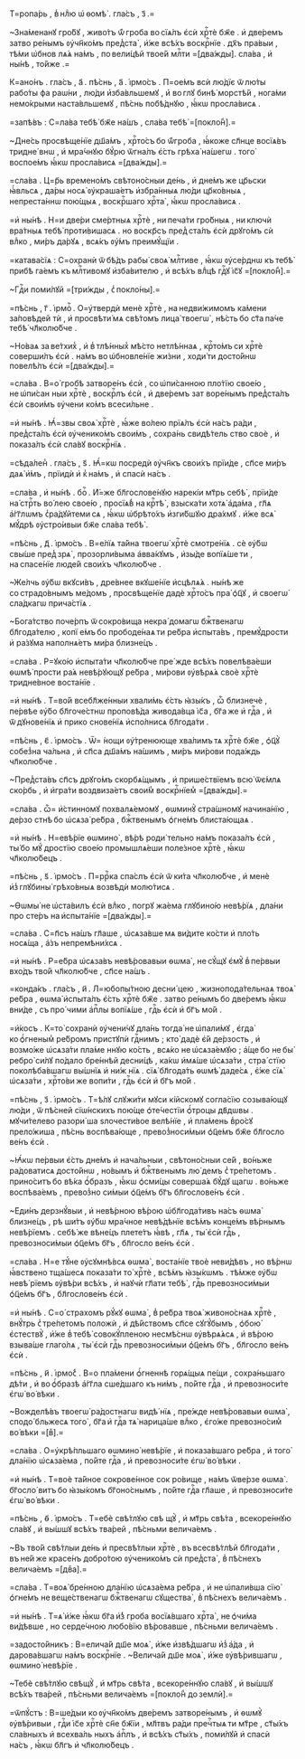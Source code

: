 Т=ропа́рь , в̾ нлⷣю ѡ҆ ѳомѣ̀ . гла́съ , з҃ .=

~Зна́менанꙋ гро́бꙋ , живо́тъ ѿ́ гроба во сїѧ́лъ є҆сѝ хрⷭ҇тѐ бж҃е . и҆ две́ремъ затво ре́нымъ ᲂу҆чн҃ко́мъ пред̾ста̀ , и҆́же всѣ́хъ воскрⷭ҇нїе . дх҃ъ пра́выи , тѣ́ми ѡ҆бнов лѧ́ѧ на́мъ , по вели́цѣй твое́й млⷭ҇ти =[два́жды]. сла́ва , и҆ ны́нѣ , то́йже .=

К=ано́нъ . гла́съ , а҃ . пѣ́снь , а҃ . і҆рмо́съ . П=ое́мъ всѝ лю́дїє ѿ лю́ты рабо́ты фа раѡ́ни , лю́ди и҆҆зба́вльшемꙋ , и҆҆ во глꙋ бинѣ̀ морстѣ́й , нога́ми немо́крыми наста́вльшемꙋ , пѣ́снь побѣ́днꙋю , ꙗ҆́кѡ просла́висѧ .

=запѣ́въ : С=ла́ва тебѣ̀ бж҃е на́шъ , сла́ва тебѣ̀ =[покло́н̾].=

~Дне́сь просвѣще́нїе дш҃а́мъ , хрⷭ҇то́съ бо ѿ́гроба , ꙗ҆́коже сл҃нце восїѧ́въ тридне́ внѡ , и҆ мра́чнꙋю бꙋ́рю ѿгна́лъ є҆́сть грѣха̀ на́шегѡ . того̀ воспое́мъ ꙗ҆́кѡ просла́висѧ =[два́жды].=

=сла́ва . Ц=р҃ь времено́мъ свѣтоно́сныи де́нь , и҆ дне́мъ же цр҃ьски ꙗ҆́вльсѧ , да́ры носѧ̀ ᲂу҆краша́етъ и҆збра́нныѧ лю́ди цр҃ко́вныѧ , непреста́ннѡ пою́щыѧ , воскрⷭ҇шаго хрⷭ҇та̀ , ꙗ҆́кѡ просла́висѧ .

=и҆ ны́нѣ . Н=и две́ри сме́ртныѧ хрⷭ҇тѐ , ни печа́ти гро́бныѧ , ни ключѝ вра́тныѧ тебѣ̀ проти́вишасѧ . но воскр҃съ пред̾ ста́лъ є҆сѝ дрꙋго́мъ сѝ влⷣко , ми́ръ да́рꙋѧ , всѧ́къ ᲂу҆́мъ преимꙋ́щїи .

=катава́сїѧ : С=охранѝ ѿ бѣ́дъ рабы̀ своѧ̀ млⷭ҇тиве , ꙗ҆́кѡ ᲂу҆се́рднѡ къ тебѣ̀ прибѣ га́емъ къ млⷭ҇тивомꙋ и҆зба́вителю , и҆ всѣ́хъ влⷣцѣ гдⷭ҇ꙋ і҆с҃ꙋ =[покло́н̾].=

~Гдⷭ҇и поми́лꙋй =[три́жды , с̾ покло́ны].=

=пѣ́снь , г҃ . і҆рмоⷭ҇ . О=у҆твердѝ менѐ хрⷭ҇тѐ , на недви́жимомъ ка́мени за́повѣдей тѝ , и҆ просвѣти́ мѧ свѣ́томъ лица̀ твоегѡ̀ , нѣ́сть бо ст҃а па́че тебѣ̀ чл҃колю́бче .

~Но́ваѧ за ве́тхих̾ , и҆ в̾ тлѣ́нных̾ мѣ́сто нетлѣ́ннаѧ , крⷭ҇то́мъ си хрⷭ҇тѐ соверши́лъ є҆сѝ . на́мъ во ѡ҆бновле́нїе жи́зни , ходи́ ти досто́йнѡ повелѣ́лъ є҆сѝ =[два́жды].=

=сла́ва . В=о́ гробѣ затворе́нъ є҆сѝ , со ѡ҆пи́санною пло́тїю свое́ю , не ѡ҆пи́сан ныи хрⷭ҇тѐ , воскрⷭ҇лъ є҆сѝ , и҆ две́ремъ зат воре́нымъ пред̾ста́лъ є҆сѝ свои́мъ ᲂу҆чени ко́мъ всеси́льне .

=и҆ ны́нѣ . Ꙗ҆́=звы своѧ̀ хрⷭ҇тѐ , ꙗ҆́же во́лею прїѧ́лъ є҆сѝ на́съ ра́ди , пред̾ста́лъ є҆сѝ ᲂу҆ченико́мъ свои́мъ , сохра́нь свидѣ́тель ство своѐ , и҆ показа́лъ є҆сѝ сла́вꙋ воскрⷭ҇нїѧ .

=сѣда́лен̾ . гла́съ , ѕ҃ . Ꙗ҆́=кѡ посредѝ ᲂу҆чн҃къ свои́хъ прїи́де , сп҃се ми́ръ даѧ̀ и҆́мъ , прїидѝ и҆ к̾ на́мъ , и҆ спасѝ на́съ .

=сла́ва , и҆ ны́нѣ . боⷢ҇ . И҆́=же бл҃гослове́нꙋю нарекі́и мт҃рь себѣ̀ , прїи́де на́ стрⷭ҇ть во́ лею свое́ю , просїѧ́в̾ на крⷭ҇тѣ̀ , взыска́ти хотѧ̀ а҆да́ма , гл҃ѧ а҆́гг҃лѡмъ с̾ра́дꙋйтеми сѧ , ꙗ҆́кѡ ѡ҆брѣто́хъ и҆зги́бшꙋю дра́хмꙋ . и҆́же всѧ̀ мꙋ́дрѣ ᲂу҆стро́ивыи бж҃е сла́ва тебѣ̀ .

=пѣ́снь , д҃ . і҆рмо́съ . В=е́лїѧ та́йна твоегѡ̀ хрⷭ҇тѐ смотре́нїѧ . сѐ ᲂу҆́бѡ свы́ше пред̾ зрѧ̀ , прозорли́выма а҆вва́кꙋмъ , и҆зы́де вопїѧ́ше ти , на спасе́нїе люде́й свои́хъ чл҃колю́бче .

~Же́лчь ᲂу҆́бѡ вкꙋси́въ , дре́внее вкꙋше́нїе и҆сцѣлѧ́ѧ . ны́нѣ же со страдо́внымъ ме́домъ , просвѣще́нїе дадѐ хрⷭ҇то́съ пра́ ѻ҆ц҃ꙋ , и҆ своегѡ̀ сла́дкагѡ прича́стїѧ .

~Бога́тство поче́рпъ ѿ сокро́вища некра́ домагѡ бжⷭ҇твенагѡ бл҃года́телю , копї е́мъ бо прободе́наѧ ти ре́бра и҆спыта́въ , премꙋ́дрости и҆ ра́зꙋма наполнѧ́етъ ми́ра близне́цъ .

=сла́ва . Р=ꙋко́ю и҆спыта́ти чл҃колю́бче пре́ жде всѣ́хъ повелѣва́еши ѳѡмѣ̀ прости ра́ѧ невѣ́рꙋющꙋ ре́бра , ми́рови ᲂу҆вѣрѧ́ѧ своѐ хрⷭ҇тѐ тридне́вное воста́нїе .

=и҆ ны́нѣ . Т=во́й всебл҃же́нныи хвали́мь є҆́сть ꙗ҆зы́къ , ѽ близнечѐ , пе́рвѣе ᲂу҆́бо бл҃гоче́стнѡ проповѣ́да живода́вца і҆с҃а , бг҃а же и҆ гдⷭ҇а , и҆ ѿ дꙋнове́нїѧ и҆ прико снове́нїѧ и҆спо́лнисѧ бл҃года́ти .

=пѣ́снь , є҃ . і҆рмо́съ . Ѿ= ́нощи ᲂу҆́тренююще хва́лимъ тѧ хрⷭ҇тѐ бж҃е , ѻ҆ц҃ꙋ̀ собез̾на ча́льна , и҆ сп҃са дш҃а́мъ на́шимъ , ми́ръ ми́рови пода́ждь чл҃колю́бче .

~Пред̾ста́въ сп҃съ дрꙋго́мъ скорбѧ́щымъ , и҆ прише́ствїемъ всю̀ ѿє́млѧ ско́рбь , и҆ и҆гра́ти воздвиза́етъ свои́м̾ воскрⷭ҇нїем̾ =[два́жды].=

=сла́ва . ѽ= и҆́стинномꙋ похвалѧ́емомꙋ , ѳѡминꙋ̀ стра́шномꙋ начина́нїю , де́рзо стнѣ бо ѡ҆сѧза̀ ре́бра , бжⷭ҇твенымъ ѻ҆гне́мъ блиста́ющаѧ .

=и҆ ны́нѣ . Н=евѣ́рїе ѳѡмино̀ , вѣ́рѣ роди́ тельно на́мъ показа́лъ є҆сѝ , ты́ бо мꙋ́ дростїю свое́ю промышлѧ́еши поле́зное хрⷭ҇тѐ , ꙗ҆́кѡ чл҃колю́бецъ .

=пѣ́снь , ѕ҃ . і҆рмо́съ . П=ррⷪ҇ка спа́слъ є҆сѝ ѿ ки́та чл҃колю́бче , и҆ менѐ и҆з̾ глꙋбины̀ грѣхо́вныѧ возвѣдѝ молю́тисѧ .

~Ѳѡмы̀ не ѡ҆ста́вилъ є҆сѝ влⷣко , погрꙋ жа́ема глꙋбино́ю невѣ́рїѧ , дла́ни про сте́ръ на и҆спыта́нїе =[два́жды].=

=сла́ва . С=п҃съ на́шъ гл҃аше , ѡ҆сѧза́вше мѧ ви́дите ко́сти и҆ пло́ть носѧ́ща , а҆́зъ непремѣни́хсѧ .

=и҆ ны́нѣ . Р=е́бра ѡ҆сѧза́въ невѣ́ровавыи ѳѡма̀ , не сꙋ́щꙋ є҆мꙋ̀ в̾ пе́рвыи вхо́дъ тво́й чл҃колю́бче , сп҃се на́шъ .

=конда́къ . гла́съ , и҃ . Л=юбопы́тною десни́ цею , жизнопода́тельнаѧ твоѧ̀ ре́бра , ѳѡма̀ и҆спыта́лъ є҆́сть хрⷭ҇тѐ бж҃е . затво ре́нымъ бо две́ремъ ꙗ҆́кѡ вни́де , съ про́ чими а҆пⷭ҇лы вопїѧ́ше , гдⷭ҇ь є҆сѝ и҆ бг҃ъ мо́й .

=и҆́косъ . К=то̀ сохранѝ ᲂу҆чени́чꙋ дла́нь тогда̀ не ѡ҆пали́мꙋ , є҆гда̀ ко ѻ҆́гненым̾ ре́бромъ пристꙋпѝ гдⷭ҇нимъ ; кто̀ дадѐ є҆́й де́рзость , и҆ возмо́же ѡ҆сѧза́ти пла́ме ннꙋю ко́сть , всѧ́ко не ѡ҆сѧза́емꙋю ; а҆́ще бо не бы̀ ребро̀ си́лꙋ по́дало бре́ннѣй десни́цѣ , ка́кѡ и҆мѧ́ше ѡ҆сѧза́ти , стра́ стїю поколѣба́вшагѡ вы́шнїѧ и҆ ни́ж нїѧ . сїѧ̀ бл҃года́ть ѳѡмѣ̀ даде́сѧ , є҆́же сїѧ̀ ѡ҆сѧза́ти , хрⷭ҇то́ви же вопи́ти , гдⷭ҇ь є҆сѝ и҆ бг҃ъ мо́й .

=пѣ́снь , з҃ . і҆рмо́съ . Т=ѣ́лꙋ слꙋжи́ти мꙋси кі́йскомꙋ согла́сїю созыва́ющꙋ лю́ди , ѿ пѣ́сней сїѡ́нскихъ пою́ще ѻ҆те́честїи ѻ҆́троцы дв҃дѡвы . мꙋчи́телево разори́ ша ѕлочести́вое велѣ́нїе , и҆ пла́мень в̾ро́сꙋ прело́жиша , пѣ́снь воспѣва́юще , превоз̾носи́мыи ѻ҆ц҃е́мъ бж҃е бл҃госло ве́нъ є҆сѝ .

~Ꙗ҆́кѡ пе́рвыи є҆́сть дне́мъ и҆ нача́льныи , свѣтоно́сныи се́й , во́ньже ра́доватисѧ досто́йнѡ , но́вымъ и҆ бжⷭ҇твенымъ лю́ демъ с̾ тре́петомъ . прино́ситъ бо вѣ́ка ѻ҆́бразъ , ꙗ҆́кѡ ѻ҆сми́цы соверша́ѧ бꙋ́дꙋ щагѡ . во́ньже воспѣва́емъ , превоз̾но си́мыи ѻ҆ц҃е́мъ бг҃ъ бл҃гослове́нъ є҆сѝ .

~Е҆ди́нъ дерзнꙋ́выи , и҆ невѣ́рною вѣ́рою ѡ҆бл҃года́тивъ на́съ ѳѡма̀ близне́цъ , рѣ ши́тъ ᲂу҆́бѡ мра́чное невѣ́дѣнїе всѣ́мъ конце́мъ вѣ́рнымъ невѣ́рїемъ . себѣ́ же вѣне́цъ плете́тъ ꙗ҆́вѣ , гл҃ѧ , ты̀ є҆сѝ гдⷭ҇ь , превозноси́мыи ѻ҆ц҃е́мъ бг҃ъ , бл҃госло ве́нъ є҆сѝ .

=сла́ва . Н=е тꙋ́не ᲂу҆сꙋмнѣ́всѧ ѳѡма̀ , воста́нїе твоѐ неви́дѣвъ , но вѣ́рнѡ ꙗ҆́вствено тща́шесѧ показа́ти то̀ хрⷭ҇тѐ , всѣ́мъ ꙗ҆зы́кѡмъ . тѣ́мже ᲂу҆́бѡ невѣ́ рїемъ ᲂу҆вѣ́ри всѣ́хъ , и҆ наꙋчѝ гл҃ати тебѣ̀ , гдⷭ҇ь превозноси́мыи ѻ҆ц҃е́мъ бг҃ъ , бл҃гослове́нъ є҆сѝ .

=и҆ ны́нѣ . С=о́ страхомъ рꙋ́кꙋ ѳѡма̀ , в̾ ре́бра твоѧ̀ живоно́снаѧ хрⷭ҇тѐ , внꙋ́трь с̾ тре́петомъ положѝ , и҆ дѣ́йствомъ сп҃се сꙋгꙋ́бымъ , ѻ҆бою̀ є҆стествꙋ̀ , и҆́же в̾ тебѣ̀ совокꙋ́пленою несмѣ́снѡ ᲂу҆вѣрѧ́ѧсѧ , и҆ вѣ́рою взыва́ше глаго́лѧ , ты̀ є҆сѝ гдⷭ҇ь превозноси́мыи ѻ҆ц҃е́мъ бг҃ъ , бл҃госло ве́нъ є҆сѝ .

=пѣ́снь , и҃ . і҆рмо́с̾ . В=о пла́мени ѻ҆́гненнѣ горѧ́щыѧ пе́щи , сохра́ньшаго дѣ́ти , и҆ во ѻ҆́бразѣ а҆́гг҃ла сше́дшаго къ ни́мъ , по́йте гдⷭ҇а , и҆ превозноси́те є҆гѡ̀ во́ вѣки .

~Вожделѣ́въ твоегѡ̀ ра́достнагѡ видѣ́ нїѧ , пре́жде невѣ́ровавыи ѳѡма̀ , сподо́ бльжесѧ того̀ , бг҃а и҆ гдⷭ҇а тѧ̀ нарица́ше влⷣко , є҆го́же превозно́сим̾ во́ вѣки =[вⷤ].=

=сла́ва . О=у҆крѣ́пльшаго ѳѡмино̀ невѣ́рїе , и҆ показа́вшаго ре́бра , и҆ того̀ дла́нїю ѡ҆сѧза́ема , по́йте гдⷭ҇а , и҆ превозноси́те є҆гѡ̀ во́ вѣки .

=и҆ ны́нѣ . Т=воѐ та́йное сокрове́нное сок ро́вище , на́мъ ѿве́рзе ѳѡма̀ . бг҃осло́ витъ бо ꙗ҆зы́комъ бг҃оно́снымъ , по́йте гдⷭ҇а гл҃аше , и҆ превозноси́те є҆гѡ̀ во́ вѣки .

=пѣ́снь , ѳ҃ . і҆рмо́съ . Т=ебѐ свѣ́тлꙋю свѣ щꙋ̀ , и҆ мт҃рь свѣ́та , всекоре́ннꙋю сла́вꙋ , и҆ вы́шшꙋ всѣ́хъ тва́рей , пѣ́сньми велича́емъ .

~Въ тво́й свѣ́тлыи де́нь и҆ пресвѣ́тлыи хрⷭ҇тѐ , въ всесвѣ́тлѣй бл҃года́ти , въ не́й же красе́нъ добро́тою ᲂу҆ченико́мъ сѝ пред̾ста̀ , в̾ пѣ́снехъ велича́емъ =[двⷤа].=

=сла́ва . Т=воѧ̀ бре́нною дла́нїю ѡ҆сѧза́ема ре́бра , и҆ не ѡ҆пали́вша сїю̀ ѻ҆гне́мъ не веще́ственагѡ бжⷭ҇твенагѡ сꙋщества̀ , в̾ пѣ́снехъ велича́емъ .

=и҆ ны́нѣ . Т=ѧ̀ и҆́же ꙗ҆́кѡ бг҃а и҆́з̾ гроба восїѧ́вшаго хрⷭ҇та̀ , не ѻ҆чи́ма ви́дѣвше , но серде́чною любо́вїю вѣ́ровавше , пѣ́сньми велича́емъ .

=задосто́йникъ : В=елича́й дш҃е моѧ̀ , и҆́же и҆звѣ́дшагѡ и҆з̾ а҆́да , и҆ дарова́вшагѡ на́мъ воскрⷭ҇нїе . ~Велича́й дш҃е моѧ̀ , и҆́же ᲂу҆вѣ́рившагѡ , ѳѡмино̀ невѣ́рїе .

~Тебѐ свѣ́тлꙋю свѣщꙋ̀ , и҆ мт҃рь свѣ́та , всекоре́ннꙋю сла́вꙋ , и҆ вы́шшꙋ всѣ́хъ тва́рей , пѣ́сньми велича́емъ =[покло́н̾ до землѝ].=

=ѿпꙋ́стъ : В=ше́дыи ко ᲂу҆чн҃ко́мъ две́ремъ затворе́нымъ , и҆ ѳѡмꙋ̀ ᲂу҆вѣ́ривыи , гдⷭ҇и і҆с҃е хрⷭ҇тѐ сн҃е бж҃їи , мл҃твъ ра́ди пречⷭ҇тыѧ ти мт҃ре , ст҃ы́хъ сла́вныхъ и҆ всехва́ль ныхъ а҆пⷭ҇лъ , и҆ всѣ́хъ ст҃ы́хъ , поми́лꙋй и҆ спасѝ на́съ , ꙗ҆́кѡ бл҃гъ и҆ чл҃колю́бецъ .

